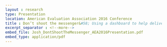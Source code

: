 ```yaml
---
layout : research
type: Presentation
location: American Evaluation Association 2016 Conference
title : Don’t shoot the messenger&#58; Using a dashboard to help deliver the bad news
excerpt_separator : <!--more-->
embed_file: Josh_DontShootTheMessenger_AEA2016Presentation.pdf
embed_type: application/pdf
---
```

<!--more-->
